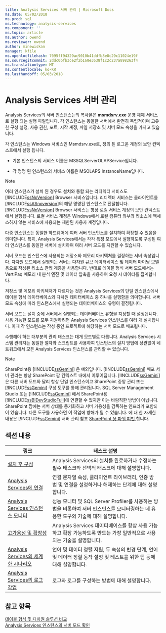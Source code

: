```yaml
---
title: Analysis Services 서버 관리 | Microsoft Docs
ms.date: 05/02/2018
ms.prod: sql
ms.technology: analysis-services
ms.component: ''
ms.topic: article
ms.author: owend
ms.reviewer: owend
author: minewiskan
manager: kfile
ms.openlocfilehash: 7095ff94329ac9010b41ddfb8e8c29c11024e19f
ms.sourcegitcommit: 2ddc0bfb3ce2f2b160e3638f1c2c237a898263f4
ms.translationtype: MT
ms.contentlocale: ko-KR
ms.lasthandoff: 05/03/2018
---
```

# <a name="analysis-services-server-management"></a>Analysis Services 서버 관리

  Analysis Services의 서버 인스턴스는의 복사본은 **msmdsrv.exe** 운영 체제 서비스로 실행 되는 실행 파일입니다. 각 인스턴스는 동일한 서버에서 완전히 독립적이며 고유한 구성 설정, 사용 권한, 포트, 시작 계정, 파일 저장소 및 서버 모드 속성을 가지고 있습니다.  
  
 각 인스턴스는 Windows 서비스인 Msmdsrv.exe로, 정의 된 로그온 계정의 보안 컨텍스트에서 실행 됩니다.  
  
-   기본 인스턴스의 서비스 이름은 MSSQLServerOLAPService입니다.  
  
-   각 명명 된 인스턴스의 서비스 이름은 MSOLAP$ InstanceName입니다.  
  
> [!NOTE]  
>  여러 인스턴스가 설치 된 경우도 설치와 통합 되는 리디렉터 서비스도 [!INCLUDE[ssNoVersion](../../includes/ssnoversion-md.md)] Browser 서비스입니다. 리디렉터 서비스는 클라이언트를 [!INCLUDE[ssASnoversion](../../includes/ssasnoversion-md.md)]의 해당 명명된 인스턴스로 전달합니다. [!INCLUDE[ssNoVersion](../../includes/ssnoversion-md.md)] Browser 서비스는 항상 로컬 서비스 계정의 보안 컨텍스트에서 실행됩니다. 로컬 서비스 계정은 Windows에서 로컬 컴퓨터 외부의 리소스에 액세스하지 않는 서비스에 사용되는 제한된 사용자 계정입니다.  
  
 다중 인스턴스는 동일한 하드웨어에 여러 서버 인스턴스를 설치하여 확장할 수 있음을 의미합니다. 특히, Analysis Services에서는 각각 특정 모드에서 실행하도록 구성된 여러 인스턴스를 동일한 서버에 설치하여 여러 서버 모드를 지원할 수 있습니다.  
  
 서버 모드는 인스턴스에 사용되는 저장소와 메모리 아키텍처를 결정하는 서버 속성입니다. 다차원 모드에서 실행되는 서버는 다차원 큐브 데이터베이스 및 데이터 마이닝 모델용으로 작성된 리소스 관리 계층을 사용합니다. 반대로 테이블 형식 서버 모드에서는 VertiPaq 메모리 내 분석 엔진 및 데이터 압축을 사용하여 요청 시 데이터를 집계합니다.  
  
 저장소 및 메모리 아키텍처가 다르다는 것은 Analysis Services의 단일 인스턴스에서 테이블 형식 데이터베이스와 다차원 데이터베이스 중 하나를 실행함을 의미합니다. 서버 모드 속성에 따라 인스턴스에서 실행되는 데이터베이스의 유형이 결정됩니다.  
  
 서버 모드는 설치 중에 서버에서 실행되는 데이터베이스 유형을 지정할 때 설정됩니다. 사용 가능한 모드를 모두 지원하려면 Analysis Services 인스턴스를 여러 개 설치합니다. 이때 각 인스턴스는 작성 중인 프로젝트에 해당하는 서버 모드로 배포됩니다.  
  
 수행해야 하는 대부분의 관리 태스크는 대개 모드별로 다릅니다. Analysis Services 시스템 관리자는 동일한 절차와 스크립트를 사용하여 인스턴스의 설치 방법에 상관없이 네트워크에서 모든 Analysis Services 인스턴스를 관리할 수 있습니다.  
  
> [!NOTE]  
>  SharePoint용 [!INCLUDE[ssGemini](../../includes/ssgemini-md.md)] 은 예외입니다. [!INCLUDE[ssGemini](../../includes/ssgemini-md.md)] 배포 서버 관리는 항상 SharePoint 팜 컨텍스트 내에서 이루어집니다. [!INCLUDE[ssGemini](../../includes/ssgemini-md.md)] 은 다른 서버 모드와 달리 항상 단일 인스턴스이고 SharePoint 중앙 관리 또는 [!INCLUDE[ssGemini](../../includes/ssgemini-md.md)] 구성 도구를 통해 관리됩니다. SQL Server Management Studio 또는 [!INCLUDE[ssGemini](../../includes/ssgemini-md.md)] 에서 SharePoint용 [!INCLUDE[ssBIDevStudioFull](../../includes/ssbidevstudiofull-md.md)]에 연결할 수 있지만 이는 바람직한 방법이 아닙니다. SharePoint 팜에는 서버 상태를 동기화하고 서버 가용성을 감독하는 인프라가 포함되어 있습니다. 다른 도구를 사용하면 이 작업에 방해가 될 수 있습니다. 에 대 한 자세한 내용은 [!INCLUDE[ssGemini](../../includes/ssgemini-md.md)] 서버 관리 참조 [SharePoint 용 파워 피벗 ](../../analysis-services/power-pivot-sharepoint/power-pivot-for-sharepoint-ssas.md)합니다.  
  
## <a name="in-this-section"></a>섹션 내용  
  
|링크|태스크 설명|  
|----------|----------------------|  
|[설치 후 구성](../../analysis-services/instances/post-install-configuration-analysis-services.md)|Analysis Services의 설치를 완료하거나 수정하는 필수 태스크와 선택적 태스크에 대해 설명합니다.|  
|[Analysis Services에 연결](../../analysis-services/instances/connect-to-analysis-services.md)|연결 문자열 속성, 클라이언트 라이브러리, 인증 방법 및 연결을 설정하거나 해제하는 단계에 대해 설명합니다.|  
|[Analysis Services 인스턴스 모니터](../../analysis-services/instances/monitor-an-analysis-services-instance.md)|성능 모니터 및 SQL Server Profiler를 사용하는 방법을 비롯하여 서버 인스턴스를 모니터링하는 데 유용한 도구와 기술에 대해 설명합니다.|  
|[고가용성 및 확장성](../../analysis-services/instances/high-availability-and-scalability-in-analysis-services.md)|Analysis Services 데이터베이스를 항상 사용 가능하고 확장 가능하도록 만드는 가장 일반적으로 사용되는 기술을 설명합니다. |  
|[Analysis Services의 세계화 시나리오](../../analysis-services/globalization-scenarios-for-analysis-services.md)|언어 및 데이터 정렬 지원, 두 속성의 변경 단계, 언어 및 데이터 정렬 동작 설정 및 테스트를 위한 팁 등에 대해 설명합니다.|  
|[Analysis Services의 로그 작업](../../analysis-services/instances/log-operations-in-analysis-services.md)|로그와 로그를 구성하는 방법에 대해 설명합니다.|  
  
  
## <a name="see-also"></a>참고 항목  
 [테이블 형식 및 다차원 솔루션 비교 ](../../analysis-services/comparing-tabular-and-multidimensional-solutions-ssas.md)   
 [Analysis Services 인스턴스의 서버 모드 확인](../../analysis-services/instances/determine-the-server-mode-of-an-analysis-services-instance.md)  
  
  
